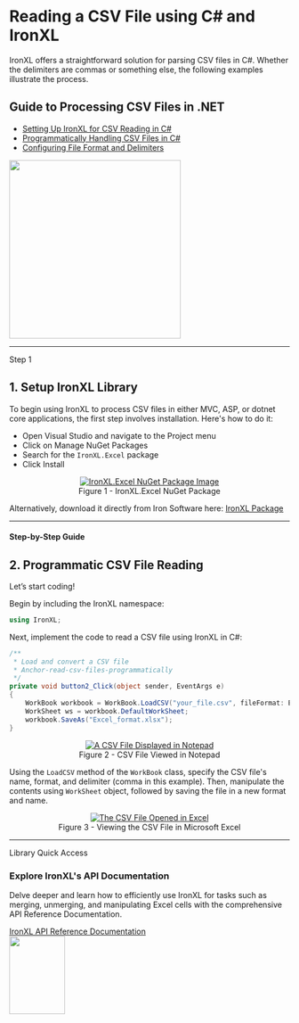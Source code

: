 # Reading a CSV File using C&num; and IronXL

IronXL offers a straightforward solution for parsing CSV files in C#. Whether the delimiters are commas or something else, the following examples illustrate the process.

<div class="learnn-how-section">
  <div class="row">
    <div class="col-sm-6">
      <h2>Guide to Processing CSV Files in .NET</h2>
      <ul class="list-unstyled">
        <li><a href="#anchor-1-install-the-ironxl-library">Setting Up IronXL for CSV Reading in C#</a></li>
        <li><a href="#anchor-2-read-csv-files-programmatically">Programmatically Handling CSV Files in C#</a></li>
        <li><a href="#anchor-2-read-csv-files-programmatically">Configuring File Format and Delimiters</a></li>
      </ul>
    </div>
     <div class="col-sm-6">
      <div class="download-card">
        <img style="box-shadow: none; width: 308px; height: 320px;" src="https://ironsoftware.com/img/faq/excel/how-to-work.svg" class="img-responsive learn-how-to-img replaceable-img">
      </div>
    </div>
  </div>
</div>

<hr class="separator">

<p class="main-content__segment-title">Step 1</p>

## 1. Setup IronXL Library

To begin using IronXL to process CSV files in either MVC, ASP, or dotnet core applications, the first step involves installation. Here's how to do it:

* Open Visual Studio and navigate to the Project menu
* Click on Manage NuGet Packages
* Search for the `IronXL.Excel` package
* Click Install

<center>
  <div class="center-image-wrapper">
    <a
      href="https://ironsoftware.com/img/faq/excel/csharp-read-csv-file/ironxl-excel-nuget-package.png"
      target="_blank"
    >
      <img
        class="img-responsive"
        src="https://ironsoftware.com/img/faq/excel/csharp-read-csv-file/ironxl-excel-nuget-package.png"
        alt="IronXL.Excel NuGet Package Image"
      >
    </a>
    <div class="image-description">
      <span class="image-description-text_strong">
        Figure 1
      </span>
      <span class="image-description-text_regular">
        -
      </span>
      <span class="image-description-text_italic">
        IronXL.Excel NuGet Package
      </span>
    </div>
  </div>
</center>

Alternatively, download it directly from Iron Software here: <a class="js-modal-open" href="https://ironsoftware.com/csharp/excel/packages/IronXL.zip" data-modal-id="trial-license-after-download">IronXL Package</a>

<hr class="separator">

<h4 class="tutorial-segment-title">Step-by-Step Guide</h4>

## 2. Programmatic CSV File Reading

Let’s start coding!

Begin by including the IronXL namespace:

```cs
using IronXL;
```

Next, implement the code to read a CSV file using IronXL in C#:

```cs
/** 
 * Load and convert a CSV file
 * Anchor-read-csv-files-programmatically
 */
private void button2_Click(object sender, EventArgs e)
{
    WorkBook workbook = WorkBook.LoadCSV("your_file.csv", fileFormat: ExcelFileFormat.XLSX, listDelimiter: ",");
    WorkSheet ws = workbook.DefaultWorkSheet;
    workbook.SaveAs("Excel_format.xlsx");
}
```

<center>
  <div class="center-image-wrapper">
    <a
      href="https://ironsoftware.com/img/faq/excel/csharp-read-csv-file/a-csv-file-opened-in-notepad.png"
      target="_blank"
    >
      <img
        class="img-responsive"
        src="https://ironsoftware.com/img/faq/excel/csharp-read-csv-file/a-csv-file-opened-in-notepad.png"
        alt="A CSV File Displayed in Notepad"
      >
    </a>
    <div class="image-description">
      <span class="image-description-text_strong">
        Figure 2
      </span>
      <span class="image-description-text_regular">
        -
      </span>
      <span class="image-description-text_italic">
        CSV File Viewed in Notepad
      </span>
    </div>
  </div>
</center>

Using the `LoadCSV` method of the `WorkBook` class, specify the CSV file's name, format, and delimiter (comma in this example). Then, manipulate the contents using `WorkSheet` object, followed by saving the file in a new format and name.

<center>
  <div class="center-image-wrapper">
    <a
      href="https://ironsoftware.com/img/faq/excel/csharp-read-csv-file/the-csv-file-opened-in-excel.png"
      target="_blank"
    >
      <img
        class="img-responsive"
        src="https://ironsoftware.com/img/faq/excel/csharp-read-csv-file/the-csv-file-opened-in-excel.png"
        alt="The CSV File Opened in Excel"
      >
    </a>
    <div class="image-description">
      <span class="image-description-text_strong">
        Figure 3
      </span>
      <span class="image-description-text_regular">
        -
      </span>
      <span class="image-description-text_italic">
        Viewing the CSV File in Microsoft Excel
      </span>
    </div>
  </div>
</center>

<hr class="separator">

<p class="main-content__segment-title">Library Quick Access</p>

<div class="tutorial-section">
  <div class="row">
    <div class="col-sm-8">
      <h3>Explore IronXL's API Documentation</h3>
      <p>Delve deeper and learn how to efficiently use IronXL for tasks such as merging, unmerging, and manipulating Excel cells with the comprehensive API Reference Documentation.</p>
      <a class="doc-link" href="https://ironsoftware.com/csharp/excel/object-reference/api/" target="_blank"> IronXL API Reference Documentation <i class="fa fa-chevron-right"></i></a>
    </div>
    <div class="col-sm-4">
      <div class="tutorial-image">
        <img style="max-width: 110px; width: 100px; height: 140px;" alt="" class="img-responsive add-shadow" src="https://ironsoftware.com/img/svgs/documentation.svg" width="100" height="140">
      </div>
    </div>
  </div>
</div>